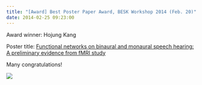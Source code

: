 ```yaml
---
title: "[Award] Best Poster Paper Award, BESK Workshop 2014 (Feb. 20)"
date: 2014-02-25 09:23:00
---
```


Award winner: Hojung Kang

Poster title: [Functional networks on binaural and monaural speech hearing: A preliminary evidence from fMRI study](/publications/domestic_conferences/2014_11_06_functional_networks_on_binaural_and_monaural_speech_hearing__a_preliminary_evidence_from_fmri_study/)

Many congratulations!

![](awardbestposterpaperawardbeskworkshop2014feb20/award_HJ_BESK_14feb20.JPG)


